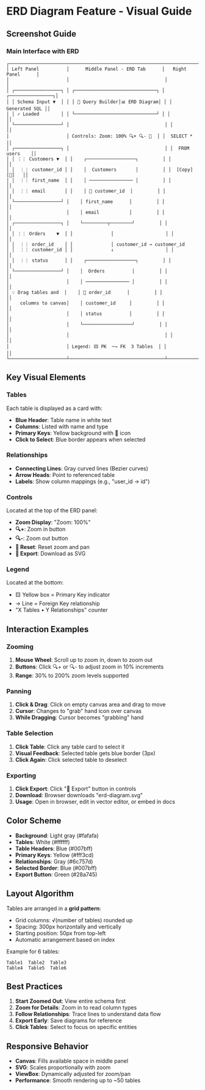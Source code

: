 # ERD Diagram Feature - Visual Guide

## Screenshot Guide

### Main Interface with ERD

```
┌─────────────────────────────────────────────────────────────────────────────┐
│ Left Panel          │      Middle Panel - ERD Tab      │   Right Panel      │
│                     │                                   │                    │
│ ┌─────────────────┐ │ ┌──────────────────────────────┐ │ ┌────────────────┐│
│ │ Schema Input ▼  │ │ │ 🔧 Query Builder│📊 ERD Diagram│ │ │ Generated SQL ││
│ │ ✓ Loaded        │ │ └──────────────────────────────┘ │ │                ││
│ └─────────────────┘ │                                   │ │                ││
│                     │ Controls: Zoom: 100% 🔍+ 🔍- 🔄  │ │  SELECT *      ││
│ ┌─────────────────┐ │                                   │ │  FROM users    ││
│ │ ⋮⋮ Customers ▼  │ │    ┌──────────────────┐         │ │                ││
│ │  ⋮⋮ customer_id │ │    │  Customers       │         │ │  [Copy] [💾]   ││
│ │  ⋮⋮ first_name  │ │    │ ──────────────── │         │ │                ││
│ │  ⋮⋮ email       │ │    │ 🔑 customer_id  │         │ │                ││
│ └─────────────────┘ │    │ first_name      │         │ │                ││
│                     │    │ email           │         │ │                ││
│ ┌─────────────────┐ │    └─────────┬────────┘         │ │                ││
│ │ ⋮⋮ Orders    ▼  │ │              │                   │ │                ││
│ │  ⋮⋮ order_id    │ │              │ customer_id → customer_id
│ │  ⋮⋮ customer_id │ │              ↓                   │ │                ││
│ │  ⋮⋮ status      │ │    ┌──────────────────┐         │ │                ││
│ └─────────────────┘ │    │  Orders          │         │ │                ││
│                     │    │ ──────────────── │         │ │                ││
│ 💡 Drag tables and  │    │ 🔑 order_id      │         │ │                ││
│    columns to canvas│    │ customer_id     │         │ │                ││
│                     │    │ status          │         │ │                ││
│                     │    └──────────────────┘         │ │                ││
│                     │                                   │ │                ││
│                     │ Legend: 🟨 PK  ─→ FK  3 Tables  │ │                ││
└─────────────────────┴───────────────────────────────────┴────────────────┘
```

## Key Visual Elements

### Tables

Each table is displayed as a card with:

- **Blue Header**: Table name in white text
- **Columns**: Listed with name and type
- **Primary Keys**: Yellow background with 🔑 icon
- **Click to Select**: Blue border appears when selected

### Relationships

- **Connecting Lines**: Gray curved lines (Bezier curves)
- **Arrow Heads**: Point to referenced table
- **Labels**: Show column mappings (e.g., "user_id → id")

### Controls

Located at the top of the ERD panel:

- **Zoom Display**: "Zoom: 100%"
- **🔍+**: Zoom in button
- **🔍-**: Zoom out button
- **🔄 Reset**: Reset zoom and pan
- **💾 Export**: Download as SVG

### Legend

Located at the bottom:

- 🟨 Yellow box = Primary Key indicator
- → Line = Foreign Key relationship
- "X Tables • Y Relationships" counter

## Interaction Examples

### Zooming

1. **Mouse Wheel**: Scroll up to zoom in, down to zoom out
2. **Buttons**: Click 🔍+ or 🔍- to adjust zoom in 10% increments
3. **Range**: 30% to 200% zoom levels supported

### Panning

1. **Click & Drag**: Click on empty canvas area and drag to move
2. **Cursor**: Changes to "grab" hand icon over canvas
3. **While Dragging**: Cursor becomes "grabbing" hand

### Table Selection

1. **Click Table**: Click any table card to select it
2. **Visual Feedback**: Selected table gets blue border (3px)
3. **Click Again**: Click selected table to deselect

### Exporting

1. **Click Export**: Click "💾 Export" button in controls
2. **Download**: Browser downloads "erd-diagram.svg"
3. **Usage**: Open in browser, edit in vector editor, or embed in docs

## Color Scheme

- **Background**: Light gray (#fafafa)
- **Tables**: White (#ffffff)
- **Table Headers**: Blue (#007bff)
- **Primary Keys**: Yellow (#fff3cd)
- **Relationships**: Gray (#6c757d)
- **Selected Border**: Blue (#007bff)
- **Export Button**: Green (#28a745)

## Layout Algorithm

Tables are arranged in a **grid pattern**:

- Grid columns: √(number of tables) rounded up
- Spacing: 300px horizontally and vertically
- Starting position: 50px from top-left
- Automatic arrangement based on index

Example for 6 tables:

```
Table1  Table2  Table3
Table4  Table5  Table6
```

## Best Practices

1. **Start Zoomed Out**: View entire schema first
2. **Zoom for Details**: Zoom in to read column types
3. **Follow Relationships**: Trace lines to understand data flow
4. **Export Early**: Save diagrams for reference
5. **Click Tables**: Select to focus on specific entities

## Responsive Behavior

- **Canvas**: Fills available space in middle panel
- **SVG**: Scales proportionally with zoom
- **ViewBox**: Dynamically adjusted for zoom/pan
- **Performance**: Smooth rendering up to ~50 tables
